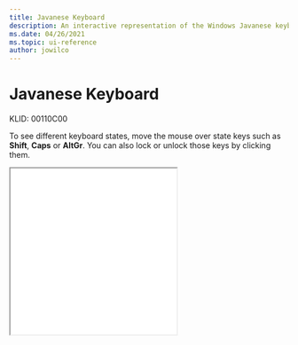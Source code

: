 ```yaml
---
title: Javanese Keyboard
description: An interactive representation of the Windows Javanese keyboard. To see different keyboard states, click or move the mouse over the state keys.
ms.date: 04/26/2021
ms.topic: ui-reference
author: jowilco
---
```


# Javanese Keyboard

KLID: 00110C00

To see different keyboard states, move the mouse over state keys such as **Shift**, **Caps** or **AltGr**. You can also lock or unlock those keys by clicking them.

<iframe src="kbdjav.html" height="300"></iframe>

